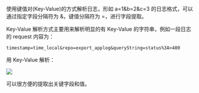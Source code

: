 使用键值对(Key-Value)的方式解析日志，形如 a=1&b=2&c=3 的日志格式，可以通过指定字段分隔符为 &，键值分隔符为 =，进行字段提取。

Key-Value 解析方式主要用来解析明显的有 Key-Value 的字符串，例如一段日志的 request 内容为：

```
timestamp=time_local&repo=export_applog&queryString=status%3A>400
```

用 Key-Value 解析：

![](https://pandora-kibana.qiniu.com/logdb/key_value.png)

可以很方便的提取出关键字段和值。



